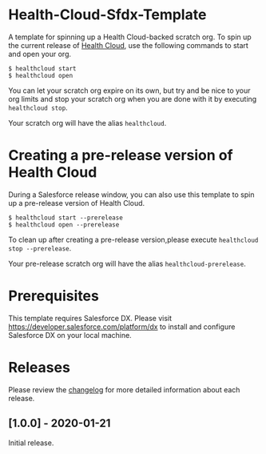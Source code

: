 # Health-Cloud-Sfdx-Template
A template for spinning up a Health Cloud-backed scratch org. To spin up the current release of [Health Cloud](https://www.salesforce.com/products/health-cloud/overview/), use the following commands to start and open your org.

```
$ healthcloud start
$ healthcloud open
```

You can let your scratch org expire on its own, but try and be nice to your org limits and stop your scratch org when you are done with it by executing `healthcloud stop`.

Your scratch org will have the alias `healthcloud`.

# Creating a pre-release version of Health Cloud
During a Salesforce release window, you can also use this template to spin up a pre-release version of Health Cloud.

```
$ healthcloud start --prerelease
$ healthcloud open --prerelease
```

To clean up after creating a pre-release version,please execute `healthcloud stop --prerelease`.

Your pre-release scratch org will have the alias `healthcloud-prerelease`.

# Prerequisites
This template requires Salesforce DX. Please visit https://developer.salesforce.com/platform/dx to install and configure Salesforce DX on your local machine.


# Releases
Please review the [changelog](CHANGELOG) for more detailed information about each release.

## [1.0.0] - 2020-01-21
Initial release.
